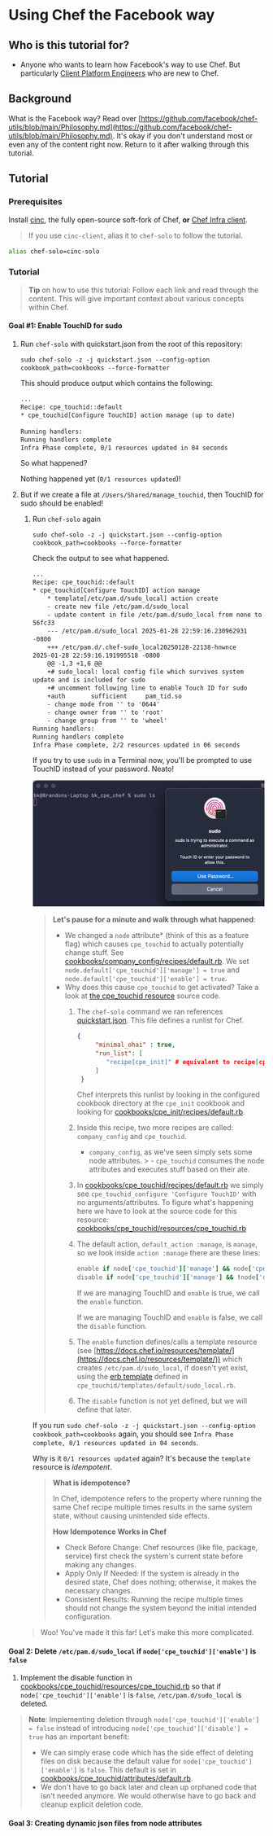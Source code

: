 # Using Chef the Facebook way

## Who is this tutorial for?

- Anyone who wants to learn how Facebook's way to use Chef. But particularly [Client Platform Engineers](https://kanenarraway.com/posts/client-platform-engineering/) who are new to Chef.

## Background

What is the Facebook way? Read over [https://github.com/facebook/chef-utils/blob/main/Philosophy.md](https://github.com/facebook/chef-utils/blob/main/Philosophy.md). It's okay if you don't understand most or even any of the content right now. Return to it after walking through this tutorial.

## Tutorial

### Prerequisites

Install [cinc](https://downloads.cinc.sh/files/stable/cinc), the fully open-source soft-fork of Chef, **or** [Chef Infra client](https://community.chef.io/downloads/tools/infra-client).

> If you use `cinc-client`, alias it to `chef-solo` to follow the tutorial.

```bash
alias chef-solo=cinc-solo
```

### Tutorial

> **Tip** on how to use this tutorial: Follow each link and read through the content. This will give important context about various concepts within Chef.

#### Goal #1: Enable TouchID for sudo

1. Run `chef-solo` with quickstart.json from the root of this repository:

    ```
    sudo chef-solo -z -j quickstart.json --config-option cookbook_path=cookbooks --force-formatter
    ```

    This should produce output which contains the following:

    ```
    ...
    Recipe: cpe_touchid::default
    * cpe_touchid[Configure TouchID] action manage (up to date)

    Running handlers:
    Running handlers complete
    Infra Phase complete, 0/1 resources updated in 04 seconds
    ```

    So what happened?

    Nothing happened yet (`0/1 resources updated`)!

1. But if we create a file at `/Users/Shared/manage_touchid`, then TouchID for sudo should be enabled!
    1. Run `chef-solo` again

        ```
        sudo chef-solo -z -j quickstart.json --config-option cookbook_path=cookbooks --force-formatter
        ```

        Check the output to see what happened.

        ```
        ...
        Recipe: cpe_touchid::default
        * cpe_touchid[Configure TouchID] action manage
            * template[/etc/pam.d/sudo_local] action create
            - create new file /etc/pam.d/sudo_local
            - update content in file /etc/pam.d/sudo_local from none to 56fc33
            --- /etc/pam.d/sudo_local 2025-01-28 22:59:16.230962931 -0800
            +++ /etc/pam.d/.chef-sudo_local20250128-22138-hnwnce      2025-01-28 22:59:16.191995518 -0800
            @@ -1,3 +1,6 @@
            +# sudo_local: local config file which survives system update and is included for sudo
            +# uncomment following line to enable Touch ID for sudo
            +auth       sufficient     pam_tid.so
            - change mode from '' to '0644'
            - change owner from '' to 'root'
            - change group from '' to 'wheel'
        Running handlers:
        Running handlers complete
        Infra Phase complete, 2/2 resources updated in 06 seconds
        ```

        If you try to use `sudo` in a Terminal now, you'll be prompted to use TouchID instead of your password. Neato!

        ![](pictures/touchid_prompt_for_sudo.png)


        > **Let's pause for a minute and walk through what happened**:
        > - We changed a `node` attribute* (think of this as a feature flag) which causes `cpe_touchid` to actually potentially change stuff. See [cookbooks/company_config/recipes/default.rb](cookbooks/company_config/recipes/default.rb). We set `node.default['cpe_touchid']['manage'] = true` and `node.default['cpe_touchid']['enable'] = true`.
        > - Why does this cause `cpe_touchid` to get activated? Take a look at [the cpe_touchid resource](cookbooks/cpe_touchid/resources/cpe_touchid.rb) source code.
        >   1. The `chef-solo` command we ran references [quickstart.json](quickstart.json). This file defines a runlist for Chef.
        >       ```json
        >       {
        >            "minimal_ohai" : true,
        >            "run_list": [
        >               "recipe[cpe_init]" # equivalent to recipe[cpe_init::default]
        >            ]
        >        }
        >       ```
        >       Chef interprets this runlist by looking in the configured cookbook directory at the `cpe_init` cookbook and looking for [cookbooks/cpe_init/recipes/default.rb](cookbooks/cpe_init/recipes/default.rb).
        >   1. Inside this recipe, two more recipes are called: `company_config` and `cpe_touchid`.
        >      - `company_config`, as we've seen simply sets some node attributes.
            >      - `cpe_touchid` consumes the node attributes and executes stuff based on their ate.
        >   1. In [cookbooks/cpe_touchid/recipes/default.rb](/cookbooks/cpe_touchid/recipes/default.rb) we simply see `cpe_touchid_configure 'Configure TouchID'` with no arguments/attributes. To figure what's happening here we have to look at the source code for this resource: [cookbooks/cpe_touchid/resources/cpe_touchid.rb](cookbooks/cpe_touchid/resources/cpe_touchid.rb)
        >   1. The default action, `default_action :manage`, is `manage`, so we look inside `action :manage` there are these lines:
        >       ```ruby
        >       enable if node['cpe_touchid']['manage'] && node['cpe_touchid']['enable']
        >       disable if node['cpe_touchid']['manage'] && !node['cpe_touchid']['enable']
        >       ```
        >       If we are managing TouchID and `enable` is true, we call the `enable` function.
        >
        >       If we are managing TouchID and `enable` is false, we call the `disable` function.
        >
        >   1. The `enable` function defines/calls a template resource (see [https://docs.chef.io/resources/template/](https://docs.chef.io/resources/template/)) which creates `/etc/pam.d/sudo_local`, if doesn't yet exist, using the [erb template](https://github.com/ruby/erb) defined in `cpe_touchid/templates/default/sudo_local.rb`.
        >   1. The `disable` function is not yet defined, but we will define that later.

        If you run `sudo chef-solo -z -j quickstart.json --config-option cookbook_path=cookbooks` again, you should see `Infra Phase complete, 0/1 resources updated in 04 seconds`.

        Why is it `0/1 resources updated` again? It's because the `template` resource is _idempotent_.

        > **What is idempotence?**
        >
        > In Chef, idempotence refers to the property where running the same Chef recipe multiple times results in the same system state, without causing unintended side effects.
        >
        > **How Idempotence Works in Chef**
        > - Check Before Change: Chef resources (like file, package, service) first check the system's current state before making any changes.
        > - Apply Only If Needed: If the system is already in the desired state, Chef does nothing; otherwise, it makes the necessary changes.
        > - Consistent Results: Running the recipe multiple times should not change the system beyond the initial intended configuration.

    > Woo! You've made it this far! Let's make this more complicated.

#### Goal 2: Delete `/etc/pam.d/sudo_local` if `node['cpe_touchid']['enable']` is `false`

1. Implement the disable function in [cookbooks/cpe_touchid/resources/cpe_touchid.rb](cookbooks/cpe_touchid/resources/cpe_touchid.rb) so that if `node['cpe_touchid']['enable']` is `false`, `/etc/pam.d/sudo_local` is deleted.

> **Note**: Implementing deletion through `node['cpe_touchid']['enable'] = false` instead of introducing `node['cpe_touchid']['disable'] = true` has an important benefit:
> - We can simply erase code which has the side effect of deleting files on disk because the default value for `node['cpe_touchid']['enable']` is `false`. This default is set in [cookbooks/cpe_touchid/attributes/default.rb](cookbooks/cpe_touchid/attributes/default.rb).
> - We don't have to go back later and clean up orphaned code that isn't needed anymore. We would otherwise have to go back and cleanup explicit deletion code.

#### Goal 3: Creating dynamic json files from node attributes
